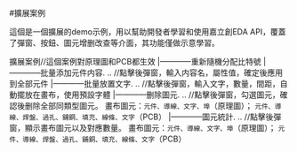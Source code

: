 #擴展案例

這個是一個擴展的demo示例，用以幫助開發者學習和使用嘉立創EDA API，覆蓋了彈窗、按鈕、圖元增删改查等介面，其功能僅做示意學習。

擴展案例//這個案例對原理圖和PCB都生效
|————重新隨機分配比特號
|————批量添加元件内容. .. //點擊後彈窗，輸入内容名，屬性值，確定後應用到全部元件
|————批量放置文字. .. //點擊後彈窗，輸入文字，數量，間距，自動擺放在畫布，使用預設字體
|————删除圖元. .. //點擊後彈窗，勾選圖元，確認後删除全部同類型圖元。 畫布圖元：`元件、導線、文字、埠`（原理圖）； `元件、導線、焊盤、過孔、鋪銅、填充、線條、文字`（PCB）
|————圖元統計. .. //點擊後彈窗，顯示畫布圖元以及對應數量。 畫布圖元：`元件、導線、文字、埠`（原理圖）； `元件、導線、焊盤、過孔、鋪銅、填充、線條、文字`（PCB）

